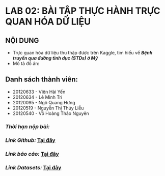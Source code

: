 # LAB 02: BÀI TẬP THỰC HÀNH TRỰC QUAN HÓA DỮ LIỆU
## NỘI DUNG
- Trực quan hóa dữ liệu thu thập được trên Kaggle, tìm hiểu về ***Bệnh truyền qua đường tình dục (STDs) ở Mỹ***
- Mô tả đồ án: 
## Danh sách thành viên: 
- 20120633 - Viên Hải Yến
- 20120634 - Lê Minh Trí
- 20120095 - Ngô Quang Hưng
- 20120519 - Nguyễn Thị Thúy Liễu
- 20120540 - Võ Hoàng Thảo Nguyên

### *Thời hạn nộp bài:* 
### *Link Github:* [Tại đây](https://github.com/VienHaiYen/STD-Infection-Rates-Visualization)
### *Link báo cáo:* [Tại đây]()
### *Link Datasets:* [Tại đây]()